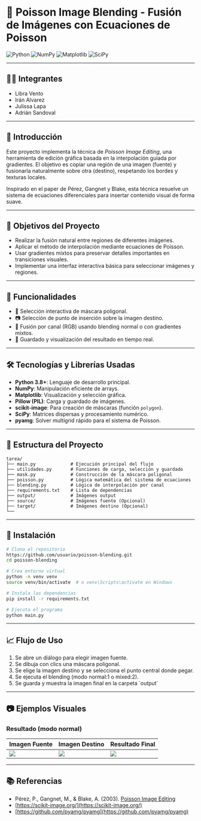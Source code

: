# 🧪 Poisson Image Blending - Fusión de Imágenes con Ecuaciones de Poisson

![Python](https://img.shields.io/badge/Python-3776AB?style=for-the-badge\&logo=python\&logoColor=white) ![NumPy](https://img.shields.io/badge/Numpy-013243?style=for-the-badge\&logo=numpy\&logoColor=white) ![Matplotlib](https://img.shields.io/badge/Matplotlib-11557c?style=for-the-badge\&logo=matplotlib\&logoColor=white) ![SciPy](https://img.shields.io/badge/SciPy-8CAAE6?style=for-the-badge\&logo=scipy\&logoColor=white)

---

## 👩‍💻 Integrantes

* Libra Vento
* Irán Alvarez
* Julissa Lapa
* Adrián Sandoval

---

## 📌 Introducción

Este proyecto implementa la técnica de *Poisson Image Editing*, una herramienta de edición gráfica basada en la interpolación guiada por gradientes. El objetivo es copiar una región de una imagen (fuente) y fusionarla naturalmente sobre otra (destino), respetando los bordes y texturas locales.

Inspirado en el paper de Pérez, Gangnet y Blake, esta técnica resuelve un sistema de ecuaciones diferenciales para insertar contenido visual de forma suave.

---

## 🎯 Objetivos del Proyecto

* Realizar la fusión natural entre regiones de diferentes imágenes.
* Aplicar el método de interpolación mediante ecuaciones de Poisson.
* Usar gradientes mixtos para preservar detalles importantes en transiciones visuales.
* Implementar una interfaz interactiva básica para seleccionar imágenes y regiones.

---

## 🚀 Funcionalidades

* 📌 Selección interactiva de máscara poligonal.
* 📷 Selección de punto de inserción sobre la imagen destino.
* 🎨 Fusión por canal (RGB) usando blending normal o con gradientes mixtos.
* 💾 Guardado y visualización del resultado en tiempo real.

---

## 🛠️ Tecnologías y Librerías Usadas

* **Python 3.8+**: Lenguaje de desarrollo principal.
* **NumPy**: Manipulación eficiente de arrays.
* **Matplotlib**: Visualización y selección gráfica.
* **Pillow (PIL)**: Carga y guardado de imágenes.
* **scikit-image**: Para creación de máscaras (función `polygon`).
* **SciPy**: Matrices dispersas y procesamiento numérico.
* **pyamg**: Solver multigrid rápido para el sistema de Poisson.

---

## 📂 Estructura del Proyecto

```
tarea/
├── main.py             # Ejecución principal del flujo
├── utilidades.py       # Funciones de carga, selección y guardado
├── mask.py             # Construcción de la máscara poligonal
├── poisson.py          # Lógica matemática del sistema de ecuaciones
├── blending.py         # Lógica de interpolación por canal
├── requirements.txt    # Lista de dependencias
├── output/             # Imágenes output  
├── source/             # Imágenes fuente (Opcional)
├── target/             # Imágenes destino (Opcional)
└──
```

---

## 🔧 Instalación

```bash
# Clona el repositorio
https://github.com/usuario/poisson-blending.git
cd poisson-blending

# Crea entorno virtual 
python -m venv venv
source venv/bin/activate  # o venv\Scripts\activate en Windows

# Instala las dependencias
pip install -r requirements.txt

# Ejecuta el programa
python main.py
```

---

## 📈 Flujo de Uso

1. Se abre un diálogo para elegir imagen fuente.
2. Se dibuja con clics una máscara poligonal.
3. Se elige la imagen destino y se selecciona el punto central donde pegar.
4. Se ejecuta el blending (modo normal:1 o mixed:2).
5. Se guarda y muestra la imagen final en la carpeta ´output´

---

## 📷 Ejemplos Visuales

### Resultado (modo normal)

| Imagen Fuente                     | Imagen Destino                   | Resultado Final                        |
|-----------------------------------|----------------------------------|----------------------------------------|
| ![](IntensamenteEnUTEC/source/src_sadness.jpg) | ![](IntensamenteEnUTEC/target/trg_ejemplo.jpg) | ![](IntensamenteEnUTEC/output/resultado_poisson_normal.png) |


---

## 📚 Referencias

* Pérez, P., Gangnet, M., & Blake, A. (2003). [Poisson Image Editing](https://www.cs.ubc.ca/~fedorov/courses/cpsc533b/Papers/poisson.pdf)
* [https://scikit-image.org/](https://scikit-image.org/)
* [https://github.com/pyamg/pyamg](https://github.com/pyamg/pyamg)

